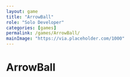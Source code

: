 ```yaml
---
layout: game
title: "ArrowBall"
role: "Solo Developer"
categories: [games]
permalink: /games/ArrowBall/
mainImage: "https://via.placeholder.com/1000"
---
```

# ArrowBall